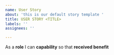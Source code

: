 ```yaml
---
name: User Story
about: 'this is our default story template '
title: USER STORY <TITLE>
labels: ''
assignees: ''

---
```


As a **role** I can **capability** so that **received benefit**
